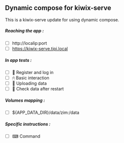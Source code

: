 ## Dynamic compose for kiwix-serve
This is a kiwix-serve update for using dynamic compose.
##### Reaching the app :
- [ ] http://localip:port
- [ ] https://kiwix-serve.tipi.local
##### In app tests :
- [ ] 📝 Register and log in
- [ ] 🖱 Basic interaction
- [ ] 🌆 Uploading data
- [ ] 🔄 Check data after restart
##### Volumes mapping :
- [ ] ${APP_DATA_DIR}/data/zim:/data
##### Specific instructions :
- [ ] ⌨ Command
